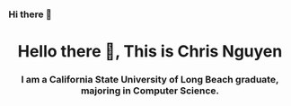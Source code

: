 ### Hi there 👋

<h1 align="center">Hello there 👋, This is Chris Nguyen</h1>

<h3 align="center">I am a California State University of Long Beach graduate, majoring in Computer Science.</h3>

<!--
**Crisu07/Crisu07** is a ✨ _special_ ✨ repository because its `README.md` (this file) appears on your GitHub profile.

Here are some ideas to get you started:

- 🔭 I’m currently working on ...
- 🌱 I’m currently learning ...
- 👯 I’m looking to collaborate on ...
- 🤔 I’m looking for help with ...
- 💬 Ask me about ...
- 📫 How to reach me: ...
- 😄 Pronouns: ...
- ⚡ Fun fact: ...
-->
